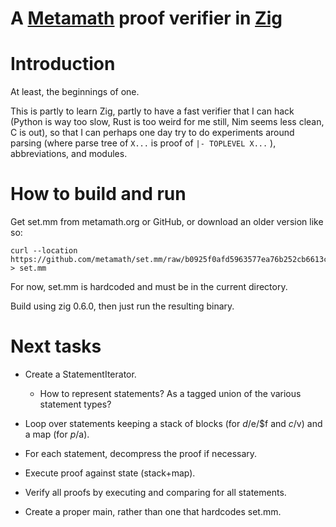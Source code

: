 # A [Metamath](http://metamath.org) proof verifier in [Zig](https://ziglang.org/)

# Introduction

At least, the beginnings of one.

This is partly to learn Zig,
partly to have a fast verifier that I can hack
(Python is way too slow, Rust is too weird for me still, Nim seems less clean, C is out),
so that I can perhaps one day try to do experiments around
parsing (where parse tree of ` X... ` is proof of ` |- TOPLEVEL X... ` ),
abbreviations,
and modules.

# How to build and run

Get set.mm from metamath.org or GitHub, or download an older version like so:
```
curl --location https://github.com/metamath/set.mm/raw/b0925f0afd5963577ea76b252cb6613c885b393d/set.mm > set.mm
```

For now, set.mm is hardcoded and must be in the current directory.

Build using zig 0.6.0, then just run the resulting binary.

# Next tasks

- Create a StatementIterator.

   * How to represent statements?
     As a tagged union of the various statement types?

- Loop over statements keeping a stack of blocks (for $d/$e/$f and $c/$v)
  and a map (for $p/$a).

- For each statement, decompress the proof if necessary.

- Execute proof against state (stack+map).

- Verify all proofs by executing and comparing for all statements.

- Create a proper main, rather than one that hardcodes set.mm.
